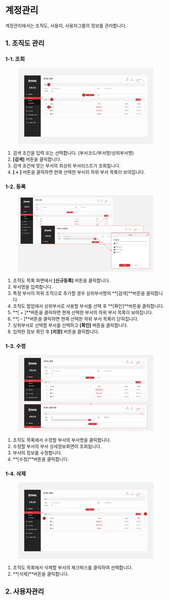 # 계정관리

계정관리에서는 조직도, 사용자, 사용자그룹의 정보를 관리합니다.



## 1. 조직도 관리

### 1-1. 조회

<figure><img src="../.gitbook/assets/image (16).png" alt=""><figcaption></figcaption></figure>

1. 검색 조건을 입력 또는 선택합니다. (부서코드/부서명/상위부서명)
2. **\[검색]** 버튼을 클릭합니다.
3. 검색 조건에 맞는 부서의 최상위 부서리스트가 조회됩니다.
4. **\[ + ]** 버튼을 클릭하면 현재 선택한 부서의 하위 부서 목록이 보여집니다.



### 1-2. 등록

<figure><img src="../.gitbook/assets/image (19).png" alt=""><figcaption></figcaption></figure>

1. 조직도 목록 화면에서 **\[신규등록]** 버튼을 클릭합니다.&#x20;
2. 부서명을 입력합니다.
3. 특정 부서의 하위 조직으로 추가할 경우 상위부서명의 **\[검색]**버튼을 클릭합니다.
4. 조직도 팝업에서 상위부서로 사용할 부서를 선택 후 **\[확인]**버튼을 클릭합니다.
5. **\[ + ]**버튼을 클릭하면 현재 선택한 부서의 하위 부서 목록이 보여집니다.
6. **\[ - ]**버튼을 클릭하면 현재 선택한 하위 부서 목록이 닫혀집니다.
7. 상위부서로 선택할 부서를 선택하고 **\[확인]** 버튼을 클릭합니다.
8. 입력한 정보 확인 후 **\[저장]** 버튼을 클릭합니다.



### 1-3. 수정

<figure><img src="../.gitbook/assets/image (20).png" alt=""><figcaption></figcaption></figure>

1. 조직도 목록에서 수정할 부서의 부서명을 클릭합니다.
2. 수정할 부서의 부서 상세정보화면이 조회됩니다.
3. 부서의 정보를 수정합니다.
4. **\[수정]**버튼을 클릭합니다.



### 1-4. 삭제

<figure><img src="../.gitbook/assets/image (21).png" alt=""><figcaption></figcaption></figure>

1. 조직도 목록에서 삭제할 부서의 체크박스를 클릭하여 선택합니다.
2. **\[삭제]**버튼을 클릭합니다.



## 2. 사용자관리



